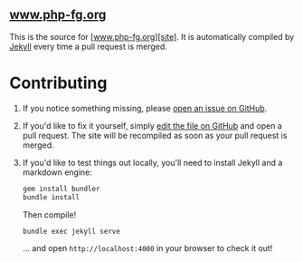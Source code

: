 www.php-fg.org
--------------

This is the source for [www.php-fg.org][site]. It is automatically compiled by
[Jekyll][jekyll] every time a pull request is merged.

 [site]:   http://www.php-fg.org
 [jekyll]: https://github.com/mojombo/jekyll


Contributing
============

 1. If you notice something missing, please [open an issue on GitHub][issue].

 2. If you'd like to fix it yourself, simply [edit the file on GitHub][edit] and
    open a pull request. The site will be recompiled as soon as your pull
    request is merged.

 3. If you'd like to test things out locally, you'll need to install Jekyll and
    a markdown engine:

    ```bash
    gem install bundler
    bundle install
    ```

    Then compile!

    ```bash
    bundle exec jekyll serve
    ```

    ... and open `http://localhost:4000` in your browser to check it out!

 [issue]: https://github.com/php-group/php-group.github.io/issues
 [edit]:  https://github.com/blog/905-edit-like-an-ace
